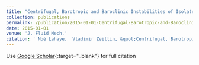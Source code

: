 ```yaml
---
title: "Centrifugal, Barotropic and Baroclinic Instabilities of Isolated Ageostrophic Anticyclones in the Two-Layer Rotating Shallow Water Model and Their Nonlinear Saturation"
collection: publications
permalink: /publication/2015-01-01-Centrifugal-Barotropic-and-Baroclinic-Instabilities-of-Isolated-Ageostrophic-Anticyclones-in-the-Two-Layer-Rotating-Shallow-Water-Model-and-Their-Nonlinear-Saturation
date: 2015-01-01
venue: 'J. Fluid Mech.'
citation: ' Noé Lahaye,  Vladimir Zeitlin, &quot;Centrifugal, Barotropic and Baroclinic Instabilities of Isolated Ageostrophic Anticyclones in the Two-Layer Rotating Shallow Water Model and Their Nonlinear Saturation.&quot; J. Fluid Mech., 2015.'
---
```

Use [Google Scholar](https://scholar.google.com/scholar?q=Centrifugal,+Barotropic+and+Baroclinic+Instabilities+of+Isolated+Ageostrophic+Anticyclones+in+the+Two+Layer+Rotating+Shallow+Water+Model+and+Their+Nonlinear+Saturation){:target="_blank"} for full citation